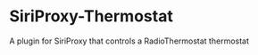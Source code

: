 SiriProxy-Thermostat
====================

A plugin for SiriProxy that controls a RadioThermostat thermostat
